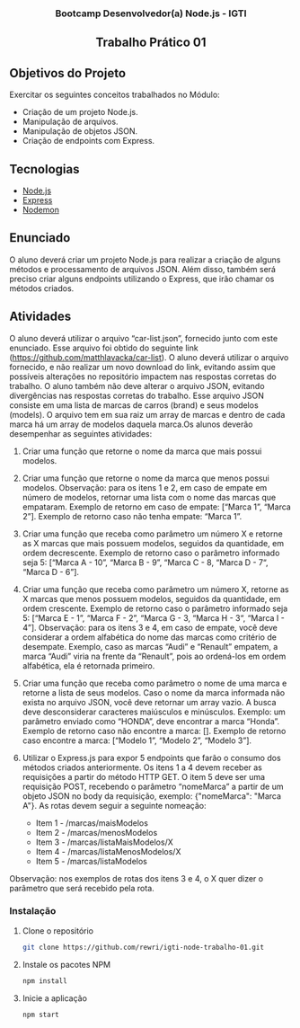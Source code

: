 <h3 align="center">Bootcamp Desenvolvedor(a) Node.js - IGTI</h3>
<h2 align="center">Trabalho Prático 01</h2>

## Objetivos do Projeto

Exercitar os seguintes conceitos trabalhados no Módulo:

* Criação de um projeto Node.js.
* Manipulação de arquivos.
* Manipulação de objetos JSON.
* Criação de endpoints com Express.

## Tecnologias

- [Node.js](https://nodejs.org/en/)
- [Express](https://www.npmjs.com/package/express)
- [Nodemon](https://www.npmjs.com/package/nodemon)

## Enunciado

O aluno deverá criar um projeto Node.js para realizar a criação de alguns métodos e processamento de arquivos JSON. Além disso, também será preciso criar alguns endpoints utilizando o Express, que irão chamar os métodos criados.

## Atividades

O aluno deverá utilizar o arquivo “car-list.json”, fornecido junto com este enunciado. Esse arquivo foi obtido do seguinte link (https://github.com/matthlavacka/car-list). O aluno deverá utilizar o arquivo fornecido, e não realizar um novo download do link, evitando assim que possíveis alterações no repositório impactem nas respostas corretas do trabalho. O aluno também não deve alterar o arquivo JSON, evitando divergências nas respostas corretas do trabalho.
Esse arquivo JSON consiste em uma lista de marcas de carros (brand) e seus modelos (models). O arquivo tem em sua raiz um array de marcas e dentro de cada marca há um array de modelos daquela marca.Os alunos deverão desempenhar as seguintes atividades:

1. Criar uma função que retorne o nome da marca que mais possui modelos.

2. Criar uma função que retorne o nome da marca que menos possui modelos. Observação: para os itens 1 e 2, em caso de empate em número de modelos, retornar uma lista com o nome das marcas que empataram. Exemplo de retorno em caso de empate: [“Marca 1”, “Marca 2”]. Exemplo de retorno caso não tenha empate: “Marca 1”.

3. Criar uma função que receba como parâmetro um número X e retorne as X marcas que mais possuem modelos, seguidos da quantidade, em ordem decrescente. Exemplo de retorno caso o parâmetro informado seja 5: [“Marca A - 10”, “Marca B - 9”, “Marca C - 8, “Marca D - 7“, “Marca D - 6”].

4. Criar uma função que receba como parâmetro um número X, retorne as X marcas que menos possuem modelos, seguidos da quantidade, em ordem crescente. Exemplo de retorno caso o parâmetro informado seja 5: [“Marca E - 1”, “Marca F - 2”, “Marca G - 3, “Marca H - 3“, “Marca I - 4”]. Observação: para os itens 3 e 4, em caso de empate, você deve considerar a ordem alfabética do nome das marcas como critério de desempate. Exemplo, caso as marcas “Audi” e “Renault” empatem, a marca “Audi” viria na frente da “Renault”, pois ao ordená-los em ordem alfabética, ela é retornada primeiro.

5. Criar uma função que receba como parâmetro o nome de uma marca e retorne a lista de seus modelos. Caso o nome da marca informada não exista no arquivo JSON, você deve retornar um array vazio. A busca deve desconsiderar caracteres maiúsculos e minúsculos. Exemplo: um parâmetro enviado como “HONDA”, deve encontrar a marca “Honda”. Exemplo de retorno caso não encontre a marca: []. Exemplo de retorno caso encontre a marca: [“Modelo 1”, “Modelo 2”, “Modelo 3”].

6. Utilizar o Express.js para expor 5 endpoints que farão o consumo dos métodos criados anteriormente. Os itens 1 a 4 devem receber as requisições a partir do método HTTP GET. O item 5 deve ser uma requisição POST, recebendo o parâmetro “nomeMarca” a partir de um objeto JSON no body da requisição, exemplo: {"nomeMarca": "Marca A"}. As rotas devem seguir a seguinte nomeação:
    * Item 1 - /marcas/maisModelos
    * Item 2 - /marcas/menosModelos
    * Item 3 - /marcas/listaMaisModelos/X
    * Item 4 - /marcas/listaMenosModelos/X
    * Item 5 - /marcas/listaModelos

Observação: nos exemplos de rotas dos itens 3 e 4, o X quer dizer o parâmetro que será recebido pela rota.

### Instalação

1. Clone o repositório
   ```sh
   git clone https://github.com/rewri/igti-node-trabalho-01.git
   ```
3. Instale os pacotes NPM
   ```sh
   npm install
   ```
4. Inicie a aplicação
   ```sh
   npm start
   ```
